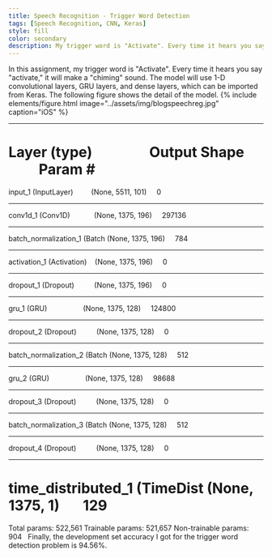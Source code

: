 ```yaml
---
title: Speech Recognition - Trigger Word Detection
tags: [Speech Recognition, CNN, Keras]
style: fill
color: secondary
description: My trigger word is "Activate". Every time it hears you say "activate," it will make a "chiming" sound.
---
```

In this assignment, my trigger word is "Activate". Every time it hears you say "activate," it will make a "chiming" sound.
The model will use 1-D convolutional layers, GRU layers, and dense layers, which can be imported from Keras. The following figure shows the detail of the model.
{% include elements/figure.html image="../assets/img/blogspeechreg.jpg" caption="iOS" %}

____________________________________________________________
Layer (type)                 Output Shape          Param #   
============================================================
input_1 (InputLayer)         (None, 5511, 101)     0         
____________________________________________________________
conv1d_1 (Conv1D)            (None, 1375, 196)     297136    
____________________________________________________________
batch_normalization_1 (Batch (None, 1375, 196)     784       
____________________________________________________________
activation_1 (Activation)    (None, 1375, 196)     0         
____________________________________________________________
dropout_1 (Dropout)          (None, 1375, 196)     0         
____________________________________________________________
gru_1 (GRU)                  (None, 1375, 128)     124800    
____________________________________________________________
dropout_2 (Dropout)          (None, 1375, 128)     0         
____________________________________________________________
batch_normalization_2 (Batch (None, 1375, 128)     512       
____________________________________________________________
gru_2 (GRU)                  (None, 1375, 128)     98688     
____________________________________________________________
dropout_3 (Dropout)          (None, 1375, 128)     0         
____________________________________________________________
batch_normalization_3 (Batch (None, 1375, 128)     512       
____________________________________________________________
dropout_4 (Dropout)          (None, 1375, 128)     0         
____________________________________________________________
time_distributed_1 (TimeDist (None, 1375, 1)       129       
============================================================
Total params: 522,561
Trainable params: 521,657
Non-trainable params: 904
 
Finally, the development set accuracy I got for the trigger word detection problem is 94.56%.

